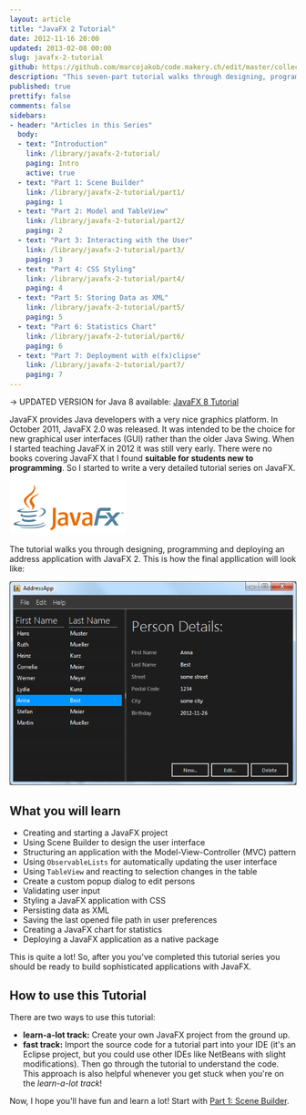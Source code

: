 ```yaml
---
layout: article
title: "JavaFX 2 Tutorial"
date: 2012-11-16 20:00
updated: 2013-02-08 00:00
slug: javafx-2-tutorial
github: https://github.com/marcojakob/code.makery.ch/edit/master/collections/library/javafx-2-tutorial.md
description: "This seven-part tutorial walks through designing, programming and deploying an address application with JavaFX."
published: true
prettify: false
comments: false
sidebars:
- header: "Articles in this Series"
  body:
  - text: "Introduction"
    link: /library/javafx-2-tutorial/
    paging: Intro
    active: true
  - text: "Part 1: Scene Builder"
    link: /library/javafx-2-tutorial/part1/
    paging: 1
  - text: "Part 2: Model and TableView"
    link: /library/javafx-2-tutorial/part2/
    paging: 2
  - text: "Part 3: Interacting with the User"
    link: /library/javafx-2-tutorial/part3/
    paging: 3
  - text: "Part 4: CSS Styling"
    link: /library/javafx-2-tutorial/part4/
    paging: 4
  - text: "Part 5: Storing Data as XML"
    link: /library/javafx-2-tutorial/part5/
    paging: 5
  - text: "Part 6: Statistics Chart"
    link: /library/javafx-2-tutorial/part6/
    paging: 6
  - text: "Part 7: Deployment with e(fx)clipse"
    link: /library/javafx-2-tutorial/part7/
    paging: 7
---
```


<div class="alert alert-danger">
  &rarr; UPDATED VERSION for Java 8 available: <a href="/library/javafx-8-tutorial/" class="alert-link">JavaFX 8 Tutorial</a>
</div>

JavaFX provides Java developers with a very nice graphics platform. In October 2011, JavaFX 2.0 was released. It was intended to be the choice for new graphical user interfaces (GUI) rather than the older Java Swing. When I started teaching JavaFX in 2012 it was still very early. There were no books covering JavaFX that I found **suitable for students new to programming**. So I started to write a very detailed tutorial series on JavaFX. 

![JavaFX Logo](/assets/library/javafx-2-tutorial/javafx-logo.png)

The tutorial walks you through designing, programming and deploying an address application with JavaFX 2. This is how the final appllication will look like:

![Screenshot AddressApp Part 1](/assets/library/javafx-2-tutorial/addressapp01.png)


## What you will learn

* Creating and starting a JavaFX project
* Using Scene Builder to design the user interface
* Structuring an application with the Model-View-Controller (MVC) pattern
* Using `ObservableLists` for automatically updating the user interface
* Using `TableView` and reacting to selection changes in the table
* Create a custom popup dialog to edit persons
* Validating user input
* Styling a JavaFX application with CSS
* Persisting data as XML
* Saving the last opened file path in user preferences
* Creating a JavaFX chart for statistics
* Deploying a JavaFX application as a native package

This is quite a lot! So, after you you've completed this tutorial series you should be ready to build sophisticated applications with JavaFX.



## How to use this Tutorial

There are two ways to use this tutorial:

* **learn-a-lot track:** Create your own JavaFX project from the ground up.
* **fast track:** Import the source code for a tutorial part into your IDE (it's an Eclipse project, but you could use other IDEs like NetBeans with slight modifications). Then go through the tutorial to understand the code. This approach is also helpful whenever you get stuck when you're on the *learn-a-lot track*!

Now, I hope you'll have fun and learn a lot! Start with [Part 1: Scene Builder](/library/javafx-2-tutorial/part1/).